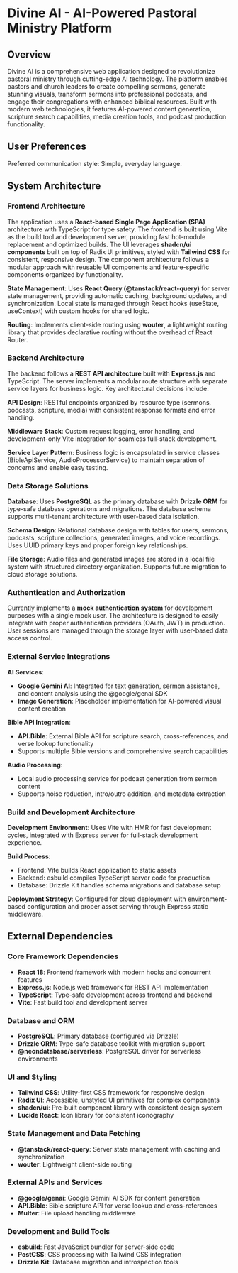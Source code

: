 # Divine AI - AI-Powered Pastoral Ministry Platform

## Overview

Divine AI is a comprehensive web application designed to revolutionize pastoral ministry through cutting-edge AI technology. The platform enables pastors and church leaders to create compelling sermons, generate stunning visuals, transform sermons into professional podcasts, and engage their congregations with enhanced biblical resources. Built with modern web technologies, it features AI-powered content generation, scripture search capabilities, media creation tools, and podcast production functionality.

## User Preferences

Preferred communication style: Simple, everyday language.

## System Architecture

### Frontend Architecture
The application uses a **React-based Single Page Application (SPA)** architecture with TypeScript for type safety. The frontend is built using Vite as the build tool and development server, providing fast hot-module replacement and optimized builds. The UI leverages **shadcn/ui components** built on top of Radix UI primitives, styled with **Tailwind CSS** for consistent, responsive design. The component architecture follows a modular approach with reusable UI components and feature-specific components organized by functionality.

**State Management**: Uses **React Query (@tanstack/react-query)** for server state management, providing automatic caching, background updates, and synchronization. Local state is managed through React hooks (useState, useContext) with custom hooks for shared logic.

**Routing**: Implements client-side routing using **wouter**, a lightweight routing library that provides declarative routing without the overhead of React Router.

### Backend Architecture
The backend follows a **REST API architecture** built with **Express.js** and TypeScript. The server implements a modular route structure with separate service layers for business logic. Key architectural decisions include:

**API Design**: RESTful endpoints organized by resource type (sermons, podcasts, scripture, media) with consistent response formats and error handling.

**Middleware Stack**: Custom request logging, error handling, and development-only Vite integration for seamless full-stack development.

**Service Layer Pattern**: Business logic is encapsulated in service classes (BibleApiService, AudioProcessorService) to maintain separation of concerns and enable easy testing.

### Data Storage Solutions
**Database**: Uses **PostgreSQL** as the primary database with **Drizzle ORM** for type-safe database operations and migrations. The database schema supports multi-tenant architecture with user-based data isolation.

**Schema Design**: Relational database design with tables for users, sermons, podcasts, scripture collections, generated images, and voice recordings. Uses UUID primary keys and proper foreign key relationships.

**File Storage**: Audio files and generated images are stored in a local file system with structured directory organization. Supports future migration to cloud storage solutions.

### Authentication and Authorization
Currently implements a **mock authentication system** for development purposes with a single mock user. The architecture is designed to easily integrate with proper authentication providers (OAuth, JWT) in production. User sessions are managed through the storage layer with user-based data access control.

### External Service Integrations

**AI Services**:
- **Google Gemini AI**: Integrated for text generation, sermon assistance, and content analysis using the @google/genai SDK
- **Image Generation**: Placeholder implementation for AI-powered visual content creation

**Bible API Integration**: 
- **API.Bible**: External Bible API for scripture search, cross-references, and verse lookup functionality
- Supports multiple Bible versions and comprehensive search capabilities

**Audio Processing**: 
- Local audio processing service for podcast generation from sermon content
- Supports noise reduction, intro/outro addition, and metadata extraction

### Build and Development Architecture
**Development Environment**: Uses Vite with HMR for fast development cycles, integrated with Express server for full-stack development experience.

**Build Process**: 
- Frontend: Vite builds React application to static assets
- Backend: esbuild compiles TypeScript server code for production
- Database: Drizzle Kit handles schema migrations and database setup

**Deployment Strategy**: Configured for cloud deployment with environment-based configuration and proper asset serving through Express static middleware.

## External Dependencies

### Core Framework Dependencies
- **React 18**: Frontend framework with modern hooks and concurrent features
- **Express.js**: Node.js web framework for REST API implementation
- **TypeScript**: Type-safe development across frontend and backend
- **Vite**: Fast build tool and development server

### Database and ORM
- **PostgreSQL**: Primary database (configured via Drizzle)
- **Drizzle ORM**: Type-safe database toolkit with migration support
- **@neondatabase/serverless**: PostgreSQL driver for serverless environments

### UI and Styling
- **Tailwind CSS**: Utility-first CSS framework for responsive design
- **Radix UI**: Accessible, unstyled UI primitives for complex components
- **shadcn/ui**: Pre-built component library with consistent design system
- **Lucide React**: Icon library for consistent iconography

### State Management and Data Fetching
- **@tanstack/react-query**: Server state management with caching and synchronization
- **wouter**: Lightweight client-side routing

### External APIs and Services
- **@google/genai**: Google Gemini AI SDK for content generation
- **API.Bible**: Bible scripture API for verse lookup and cross-references
- **Multer**: File upload handling middleware

### Development and Build Tools
- **esbuild**: Fast JavaScript bundler for server-side code
- **PostCSS**: CSS processing with Tailwind CSS integration
- **Drizzle Kit**: Database migration and introspection tools